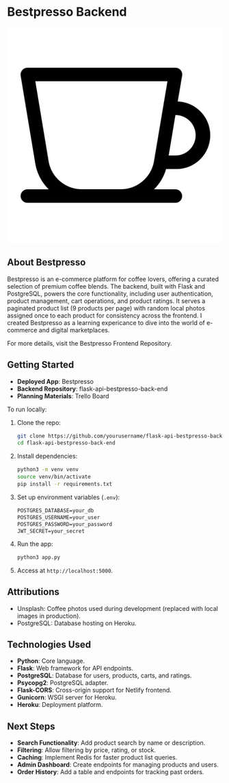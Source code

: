 # Bestpresso Backend
![logo](/static/images/cup.png)
## About Bestpresso

Bestpresso is an e-commerce platform for coffee lovers, offering a curated selection of premium coffee blends. The backend, built with Flask and PostgreSQL, powers the core functionality, including user authentication, product management, cart operations, and product ratings. It serves a paginated product list (9 products per page) with random local photos assigned once to each product for consistency across the frontend. I created Bestpresso as a learning expericance to dive into the world of e-commerce and digital marketplaces.

For more details, visit the Bestpresso Frontend Repository.

## Getting Started

- **Deployed App**: Bestpresso
- **Backend Repository**: flask-api-bestpresso-back-end
- **Planning Materials**: Trello Board

To run locally:

1. Clone the repo:

   ```bash
   git clone https://github.com/yourusername/flask-api-bestpresso-back-end.git
   cd flask-api-bestpresso-back-end
   ```

2. Install dependencies:

   ```bash
   python3 -m venv venv
   source venv/bin/activate
   pip install -r requirements.txt
   ```

3. Set up environment variables (`.env`):

   ```
   POSTGRES_DATABASE=your_db
   POSTGRES_USERNAME=your_user
   POSTGRES_PASSWORD=your_password
   JWT_SECRET=your_secret
   ```

4. Run the app:

   ```bash
   python3 app.py
   ```

5. Access at `http://localhost:5000`.

## Attributions

- Unsplash: Coffee photos used during development (replaced with local images in production).
- PostgreSQL: Database hosting on Heroku.

## Technologies Used

- **Python**: Core language.
- **Flask**: Web framework for API endpoints.
- **PostgreSQL**: Database for users, products, carts, and ratings.
- **Psycopg2**: PostgreSQL adapter.
- **Flask-CORS**: Cross-origin support for Netlify frontend.
- **Gunicorn**: WSGI server for Heroku.
- **Heroku**: Deployment platform.

## Next Steps

- **Search Functionality**: Add product search by name or description.
- **Filtering**: Allow filtering by price, rating, or stock.
- **Caching**: Implement Redis for faster product list queries.
- **Admin Dashboard**: Create endpoints for managing products and users.
- **Order History**: Add a table and endpoints for tracking past orders.